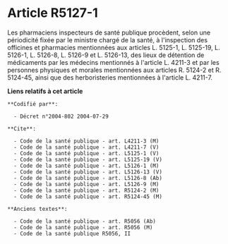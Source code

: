 # Article R5127-1

Les pharmaciens inspecteurs de santé publique procèdent, selon une périodicité fixée par le ministre chargé de la santé, à
l'inspection des officines et pharmacies mentionnées aux articles L. 5125-1, L. 5125-19, L. 5126-1, L. 5126-8, L. 5126-9 et
L. 5126-13, des lieux de détention de médicaments par les médecins mentionnés à l'article L. 4211-3 et par les personnes
physiques et morales mentionnées aux articles R. 5124-2 et R. 5124-45, ainsi que des herboristeries mentionnées à l'article
L. 4211-7.

**Liens relatifs à cet article**

	**Codifié par**:

	  - Décret n°2004-802 2004-07-29

	**Cite**:

	  - Code de la santé publique - art. L4211-3 (M)
	  - Code de la santé publique - art. L4211-7 (V)
	  - Code de la santé publique - art. L5125-1 (V)
	  - Code de la santé publique - art. L5125-19 (V)
	  - Code de la santé publique - art. L5126-1 (M)
	  - Code de la santé publique - art. L5126-13 (V)
	  - Code de la santé publique - art. L5126-8 (Ab)
	  - Code de la santé publique - art. L5126-9 (M)
	  - Code de la santé publique - art. R5124-2 (M)
	  - Code de la santé publique - art. R5124-45 (M)

	**Anciens textes**:

	  - Code de la santé publique - art. R5056 (Ab)
	  - Code de la santé publique - art. R5056 (M)
	  - Code de la santé publique R5056, II
